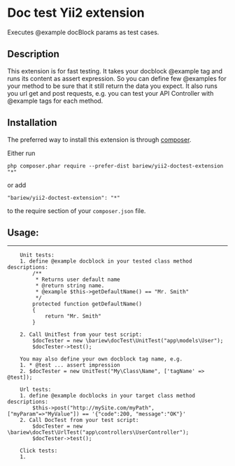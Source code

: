 
Doc test Yii2 extension
===================
Executes @example docBlock params as test cases.


Description
-----------

This extension is for fast testing.
It takes your docblock @example tag and runs its content as assert expression.
So you can define few @examples for your method to be sure that it 
still return the data you expect.
It also runs you url get and post requests, e.g. you can test your API Controller
with @example tags for each method.


Installation
------------

The preferred way to install this extension is through [composer](http://getcomposer.org/download/).

Either run

```
php composer.phar require --prefer-dist bariew/yii2-doctest-extension "*"
```

or add

```
"bariew/yii2-doctest-extension": "*"
```

to the require section of your `composer.json` file.


Usage:
------
-----
```
    Unit tests:
    1. define @example docblock in your tested class method descriptions:
        /**
         * Returns user default name
         * @return string name.
         * @example $this->getDefaultName() == "Mr. Smith"
         */
        protected function getDefaultName()
        {
            return "Mr. Smith"
        }

    2. Call UnitTest from your test script: 
        $docTester = new \bariew\docTest\UnitTest("app\models\User");
        $docTester->test();

    You may also define your own docblock tag name, e.g.
    1. * @test ... assert impression
    2. $docTester = new UnitTest("My\Class\Name", ['tagName' => @test]);
```
```
    Url tests:  
    1. define @example docblocks in your target class method descriptions:
        $this->post("http://mySite.com/myPath", ["myParam"=>"MyValue"]) == '{"code":200, "message":"OK"}'
    2. Call DocTest from your test script:
        $docTester = new \bariew\docTest\UrlTest("app\controllers\UserController");
        $docTester->test();
```

```
    Click tests:
    1. 
```